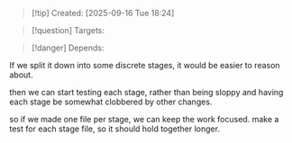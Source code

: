 
>[!tip] Created: [2025-09-16 Tue 18:24]

>[!question] Targets: 

>[!danger] Depends: 

If we split it down into some discrete stages, it would be easier to reason about.

then we can start testing each stage, rather than being sloppy and having each stage be somewhat clobbered by other changes.

so if we made one file per stage, we can keep the work focused.
make a test for each stage file, so it should hold together longer.